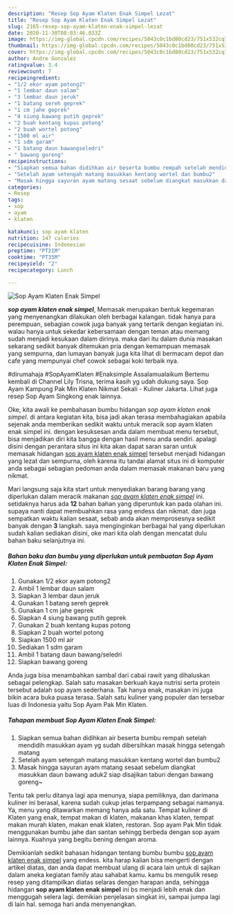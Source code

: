 ```yaml
---
description: "Resep Sop Ayam Klaten Enak Simpel Lezat"
title: "Resep Sop Ayam Klaten Enak Simpel Lezat"
slug: 2165-resep-sop-ayam-klaten-enak-simpel-lezat
date: 2020-11-30T08:03:46.033Z
image: https://img-global.cpcdn.com/recipes/5043c0c1bd80cd23/751x532cq70/sop-ayam-klaten-enak-simpel-foto-resep-utama.jpg
thumbnail: https://img-global.cpcdn.com/recipes/5043c0c1bd80cd23/751x532cq70/sop-ayam-klaten-enak-simpel-foto-resep-utama.jpg
cover: https://img-global.cpcdn.com/recipes/5043c0c1bd80cd23/751x532cq70/sop-ayam-klaten-enak-simpel-foto-resep-utama.jpg
author: Andre Gonzalez
ratingvalue: 3.4
reviewcount: 7
recipeingredient:
- "1/2 ekor ayam potong2"
- "1 lembar daun salam"
- "3 lembar daun jeruk"
- "1 batang sereh geprek"
- "1 cm jahe geprek"
- "4 siung bawang putih geprek"
- "2 buah kentang kupas potong"
- "2 buah wortel potong"
- "1500 ml air"
- "1 sdm garam"
- "1 batang daun bawangseledri"
- " bawang goreng"
recipeinstructions:
- "Siapkan semua bahan didihkan air beserta bumbu rempah setelah mendidih masukkan ayam yg sudah dibersihkan masak hingga setengah matang"
- "Setelah ayam setengah matang masukkan kentang wortel dan bumbu2"
- "Masak hingga sayuran ayam matang sesaat sebelum diangkat masukkan daun bawang aduk2 siap disajikan taburi dengan bawang goreng~"
categories:
- Resep
tags:
- sop
- ayam
- klaten

katakunci: sop ayam klaten 
nutrition: 147 calories
recipecuisine: Indonesian
preptime: "PT21M"
cooktime: "PT35M"
recipeyield: "2"
recipecategory: Lunch

---
```



![Sop Ayam Klaten Enak Simpel](https://img-global.cpcdn.com/recipes/5043c0c1bd80cd23/751x532cq70/sop-ayam-klaten-enak-simpel-foto-resep-utama.jpg)

<b><i>sop ayam klaten enak simpel</i></b>, Memasak merupakan bentuk kegemaran yang menyenangkan dilakukan oleh berbagai kalangan. tidak hanya para perempuan, sebagian cowok juga banyak yang tertarik dengan kegiatan ini. walau hanya untuk sekedar kebersamaan dengan teman atau memang sudah menjadi kesukaan dalam dirinya. maka dari itu dalam dunia masakan sekarang sedikit banyak ditemukan pria dengan kemampuan memasak yang sempurna, dan lumayan banyak juga kita lihat di bermacam depot dan cafe yang mempunyai chef cowok sebagai koki terbaik nya.

#dirumahaja #SopAyamKlaten #Enaksimple Assalamualaikum Bertemu kembali di Channel Lily Trisna, terima kasih yg udah dukung saya. Sop Ayam Kampung Pak Min Klaten Nikmat Sekali - Kuliner Jakarta. Lihat juga resep Sop Ayam Singkong enak lainnya.

Oke, kita awali ke pembahasan bumbu hidangan <i>sop ayam klaten enak simpel</i>. di antara kegiatan kita, bisa jadi akan terasa membahagiakan apabila sejenak anda memberikan sedikit waktu untuk meracik sop ayam klaten enak simpel ini. dengan kesuksesan anda dalam membuat menu tersebut, bisa menjadikan diri kita bangga dengan hasil menu anda sendiri. apalagi disini dengan perantara situs ini kita akan dapat saran saran untuk memasak hidangan <u>sop ayam klaten enak simpel</u> tersebut menjadi hidangan yang lezat dan sempurna, oleh karena itu tandai alamat situs ini di komputer anda sebagai sebagian pedoman anda dalam memasak makanan baru yang nikmat.


Mari langsung saja kita start untuk menyediakan barang barang yang diperlukan dalam meracik makanan <u><i>sop ayam klaten enak simpel</i></u> ini. setidaknya harus ada <b>12</b> bahan bahan yang diperuntuk kan pada olahan ini. supaya nanti dapat membuahkan rasa yang endess dan nikmat. dan juga sempatkan waktu kalian sesaat, sebab anda akan memprosesnya sedikit banyak dengan <b>3</b> langkah. saya menginginkan berbagai hal yang diperlukan sudah kalian sediakan disini, oke mari kita olah dengan mencatat dulu bahan baku selanjutnya ini.

<!--inarticleads1-->

##### Bahan baku dan bumbu yang diperlukan untuk pembuatan Sop Ayam Klaten Enak Simpel:

1. Gunakan 1/2 ekor ayam potong2
1. Ambil 1 lembar daun salam
1. Siapkan 3 lembar daun jeruk
1. Gunakan 1 batang sereh geprek
1. Gunakan 1 cm jahe geprek
1. Siapkan 4 siung bawang putih geprek
1. Gunakan 2 buah kentang kupas potong
1. Siapkan 2 buah wortel potong
1. Siapkan 1500 ml air
1. Sediakan 1 sdm garam
1. Ambil 1 batang daun bawang/seledri
1. Siapkan  bawang goreng


Anda juga bisa menambahkan sambal dari cabai rawit yang dihaluskan sebagai pelengkap. Salah satu masakan berkuah kaya nutrisi serta protein tersebut adalah sop ayam sederhana. Tak hanya enak, masakan ini juga bikin acara buka puasa terasa. Salah satu kuliner yang populer dan tersebar luas di Indonesia yaitu Sop Ayam Pak Min Klaten. 

<!--inarticleads2-->

##### Tahapan membuat Sop Ayam Klaten Enak Simpel:

1. Siapkan semua bahan didihkan air beserta bumbu rempah setelah mendidih masukkan ayam yg sudah dibersihkan masak hingga setengah matang
1. Setelah ayam setengah matang masukkan kentang wortel dan bumbu2
1. Masak hingga sayuran ayam matang sesaat sebelum diangkat masukkan daun bawang aduk2 siap disajikan taburi dengan bawang goreng~


Tentu tak perlu ditanya lagi apa menunya, siapa pemiliknya, dan darimana kuliner ini berasal, karena sudah cukup jelas terpampang sebagai namanya. Ya, menu yang ditawarkan memang hanya ada satu. Tempat kuliner di Klaten yang enak, tempat makan di klaten, makanan khas klaten, tempat makan murah klaten, makan enak klaten, restoran. Sop ayam Pak Min tidak menggunakan bumbu jahe dan santan sehingg berbeda dengan sop ayam lainnya. Kuahnya yang begitu bening dengan aroma. 

Demikianlah sedikit bahasan hidangan tentang bumbu bumbu <u>sop ayam klaten enak simpel</u> yang endess. kita harap kalian bisa mengerti dengan artikel diatas, dan anda dapat membuat ulang di acara lain untuk di sajikan dalam aneka kegiatan family atau sahabat kamu. kamu bs mengulik resep resep yang ditampilkan diatas selaras dengan harapan anda, sehingga hidangan <b>sop ayam klaten enak simpel</b> ini bs menjadi lebih enak dan menggugah selera lagi. demikian penjelasan singkat ini, sampai jumpa lagi di lain hal. semoga hari anda menyenangkan.
